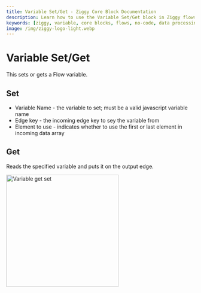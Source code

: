 ```yaml
---
title: Variable Set/Get - Ziggy Core Block Documentation
description: Learn how to use the Variable Set/Get block in Ziggy flows for variable management. Complete guide with examples and configuration options.
keywords: [ziggy, variable, core blocks, flows, no-code, data processing]
image: /img/ziggy-logo-light.webp
---
```


# Variable Set/Get

This sets or gets a Flow variable.

## Set

- Variable Name - the variable to set; must be a valid javascript variable name
- Edge key - the incoming edge key to sey the variable from
- Element to use - indicates whether to use the first or last element in incoming data array

## Get
Reads the specified variable and puts it on the output edge.

<img src="/img/flows/blocks/core/variable-get-set/varibale-get-set.png" alt="Variable get set" width="300" />


